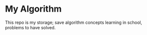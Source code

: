# My Algorithm

This repo is my storage; save algorithm concepts learning in school, problems to have solved.<br>
